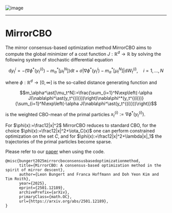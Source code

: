 
![image](https://github.com/user-attachments/assets/f5d9573f-5acc-458c-9b92-8d0470fb2ef4)

---------
# MirrorCBO

The mirror consensus-based optimization method MirrorCBO aims to compute the global minimizer of a cost function $J:\mathbb R^d\to\mathbb R$ by solving the following system of stochastic differential equation 
```math
\mathrm d y_t^{i} = -\left(\nabla\phi^\ast(y_t^{(i)})- m_\alpha^\ast[\mu_t^N]\right)\mathrm d t + \sigma |\nabla\phi^\ast(y_t^{i}) - m_\alpha^\ast[\mu_t^N]|\mathrm d W_t^{(i)},\quad i=1,\dots,N
```

where $\phi:\mathbb{R}^d\to[0,\infty]$ is the so-called distance generating function and 

```math
m_\alpha^\ast[\mu_t^N]:=\frac{\sum_{i=1}^N\exp\left(-\alpha J(\nabla\phi^\ast(y_t^{(i)}))\right)\nabla\phi^*(y_t^{(i)})}{\sum_{i=1}^N\exp\left(-\alpha J(\nabla\phi^\ast(y_t^{(i)}))\right)}
```
is the weighted CBO-mean of the primal particles $x_t^{(i)}:=\nabla\phi^\ast(y_t^{(i)})$. 

For $\phi(x):=\frac12|x|^2$ MirrorCBO reduces to standard CBO, for the choice $\phi(x):=\frac12|x|^2+\iota_C(x)$ one can perform constrained optimization on the set $C$, and for $\phi(x):=\frac12|x|^2+\lambda|x|_1$ the trajectories of the primal particles become sparse.

Please refer to our [paper](https://arxiv.org/abs/2501.12189) when using the code.
```
@misc{bungert2025mirrorcboconsensusbasedoptimizationmethod,
      title={MirrorCBO: A consensus-based optimization method in the spirit of mirror descent}, 
      author={Leon Bungert and Franca Hoffmann and Doh Yeon Kim and Tim Roith},
      year={2025},
      eprint={2501.12189},
      archivePrefix={arXiv},
      primaryClass={math.OC},
      url={https://arxiv.org/abs/2501.12189}, 
}


